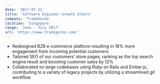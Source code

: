 ```yaml
---
date: '2017-07-31'
title: 'Software Engineer Growth Intern'
company: 'TradeGecko'
location: 'Singapore'
range: 'June - July 2017'
url: 'https://www.tradegecko.com/'
---
```


- Redesigned B2B e-commerce platform resulting in 18% more engagement from incoming potential customers
- Tailored SEO of our customers’ store pages, ranking as the top search engine result and boosting customer sales by 12%
- Collaborated on large codebases using Ruby on Rails and Ember.js, contributing to a variety of legacy projects by utilizing a streamlined git workflow
